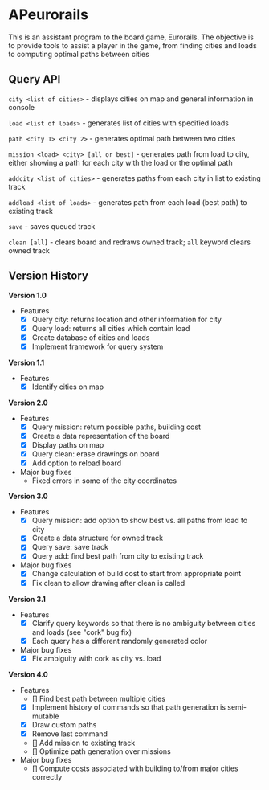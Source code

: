 # APeurorails

This is an assistant program to the board game, Eurorails. The objective is to provide tools to assist a player in the game, from finding cities and loads to computing optimal paths between cities

## Query API
`city <list of cities>` - displays cities on map and general information in console

`load <list of loads>` - generates list of cities with specified loads

`path <city 1> <city 2>` - generates optimal path between two cities

`mission <load> <city> [all or best]` - generates path from load to city, either showing a path for each city with the load or the optimal path

`addcity <list of cities>` - generates paths from each city in list to existing track

`addload <list of loads>` - generates path from each load (best path) to existing track

`save` - saves queued track

`clean [all]` - clears board and redraws owned track; `all` keyword clears owned track

## Version History

**Version 1.0**
- Features
  - [x] Query city: returns location and other information for city
  - [x] Query load: returns all cities which contain load
  - [x] Create database of cities and loads
  - [x] Implement framework for query system

**Version 1.1**
- Features
  - [x] Identify cities on map

**Version 2.0**
- Features
  - [x] Query mission: return possible paths, building cost
  - [x] Create a data representation of the board
  - [x] Display paths on map
  - [x] Query clean: erase drawings on board
  - [x] Add option to reload board
- Major bug fixes
  - Fixed errors in some of the city coordinates

**Version 3.0**
- Features
  - [x] Query mission: add option to show best vs. all paths from load to city
  - [x] Create a data structure for owned track
  - [x] Query save: save track
  - [x] Query add: find best path from city to existing track
- Major bug fixes
  - [x] Change calculation of build cost to start from appropriate point
  - [x] Fix clean to allow drawing after clean is called

**Version 3.1**
- Features
  - [x] Clarify query keywords so that there is no ambiguity between cities and loads (see "cork" bug fix)
  - [x] Each query has a different randomly generated color
- Major bug fixes
  - [x] Fix ambiguity with cork as city vs. load

**Version 4.0**
- Features
  - [] Find best path between multiple cities
  - [x] Implement history of commands so that path generation is semi-mutable
  - [x] Draw custom paths
  - [x] Remove last command
  - [] Add mission to existing track
  - [] Optimize path generation over missions
- Major bug fixes
  - [] Compute costs associated with building to/from major cities correctly